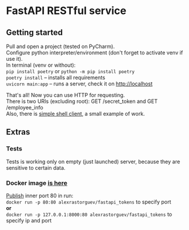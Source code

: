 # FastAPI RESTful service
## Getting started
Pull and open a project (tested on PyCharm).  
Configure python interpreter/environment (don't forget to activate venv if use it).  
In terminal (venv or without):  
`pip install poetry` or `python -m pip install poetry`  
`poetry install`   – installs all requirements  
`uvicorn main:app` – runs a server, check it on <http://localhost>  

That's all! Now you can use HTTP for requesting.  
There is two URIs (excluding root): GET /secret_token and GET /employee_info  
Also, there is [simple shell client](test_user_client.py), a small example of work.

## Extras
### Tests
Tests is working only on empty (just launched) server, because they are sensitive to certain data.
### Docker image [is here](https://hub.docker.com/repository/docker/alexrastorguev/fastapi_tokens)  
[Publish](https://docs.docker.com/engine/reference/commandline/run/#publish) inner port 80 in run:  
`docker run -p 80:80 alexrastorguev/fastapi_tokens` to specify port  
**or**     
`docker run -p 127.0.0.1:8000:80 alexrastorguev/fastapi_tokens` to specify ip and port

